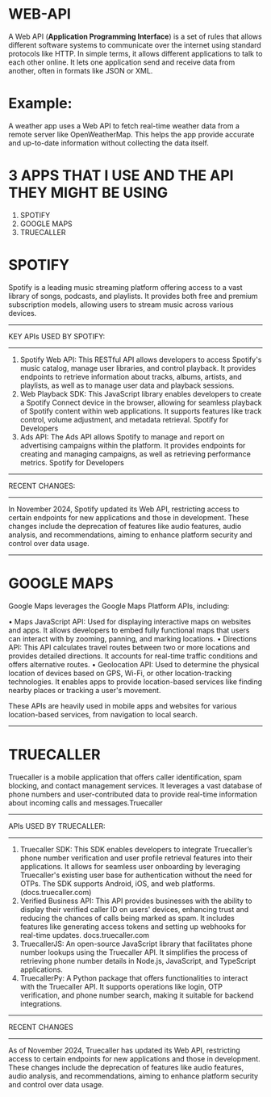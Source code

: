 # WEB-API
A Web API (**Application Programming Interface**) is a set of rules that allows different software systems to communicate over the internet using standard protocols like HTTP. 
In simple terms, it allows different applications to talk to each other online. It lets one application send and receive data from another, often in formats like JSON or XML.

# Example: 
A weather app uses a Web API to fetch real-time weather data from a remote server like OpenWeatherMap. This helps the app provide accurate and up-to-date information without collecting the data itself.

#  3 APPS THAT I USE AND THE API THEY MIGHT BE USING
1) SPOTIFY
2) GOOGLE MAPS
3) TRUECALLER

# SPOTIFY
Spotify is a leading music streaming platform offering access to a vast library of songs, podcasts, and playlists. It provides both free and premium subscription models, allowing users to stream music across various devices.
______________________________________________________________________________________________________________________________________________________________________________________________________________
KEY APIs USED BY SPOTIFY:
__________________________________________________________________________________________________________________________________________________________________________________________________________
1.	Spotify Web API: This RESTful API allows developers to access Spotify's music catalog, manage user libraries, and control playback. It provides endpoints to retrieve information about tracks, albums, artists, and playlists, as well as to manage user data and playback sessions. 
2.	Web Playback SDK: This JavaScript library enables developers to create a Spotify Connect device in the browser, allowing for seamless playback of Spotify content within web applications. It supports features like track control, volume adjustment, and metadata retrieval. Spotify for Developers
3.	Ads API: The Ads API allows Spotify to manage and report on advertising campaigns within the platform. It provides endpoints for creating and managing campaigns, as well as retrieving performance metrics. Spotify for Developers
______________________________________________________________________________________________________________________________________________________________________________________________________________
RECENT CHANGES: 
______________________________________________________________________________________________________________________________________________________________________________________________________________

In November 2024, Spotify updated its Web API, restricting access to certain endpoints for new applications and those in development. These changes include the deprecation of features like audio features, audio analysis, and recommendations, aiming to enhance platform security and control over data usage.

______________________________________________________________________________________________________________________________________________________________________________________________________________
# GOOGLE MAPS

Google Maps leverages the Google Maps Platform APIs, including:

•	Maps JavaScript API: Used for displaying interactive maps on websites and apps. It allows developers to embed fully functional maps that users can interact with by zooming, panning, and marking locations.
•	Directions API: This API calculates travel routes between two or more locations and provides detailed directions. It accounts for real-time traffic conditions and offers alternative routes.
•	Geolocation API: Used to determine the physical location of devices based on GPS, Wi-Fi, or other location-tracking technologies. It enables apps to provide location-based services like finding nearby places or tracking a user's movement.

These APIs are heavily used in mobile apps and websites for various location-based services, from navigation to local search.

______________________________________________________________________________________________________________________________________________________________________________________________________________

# TRUECALLER
 
Truecaller is a mobile application that offers caller identification, spam blocking, and contact management services. It leverages a vast database of phone numbers and user-contributed data to provide real-time information about incoming calls and messages.Truecaller
______________________________________________________________________________________________________________________________________________________________________________________________________________
APIs USED BY TRUECALLER: 
______________________________________________________________________________________________________________________________________________________________________________________________________________
1.	Truecaller SDK: This SDK enables developers to integrate Truecaller’s phone number verification and user profile retrieval features into their applications. It allows for seamless user onboarding by leveraging Truecaller's existing user base for authentication without the need for OTPs. The SDK supports Android, iOS, and web platforms. (docs.truecaller.com)
2.	Verified Business API: This API provides businesses with the ability to display their verified caller ID on users' devices, enhancing trust and reducing the chances of calls being marked as spam. It includes features like generating access tokens and setting up webhooks for real-time updates. docs.truecaller.com
3.	TruecallerJS: An open-source JavaScript library that facilitates phone number lookups using the Truecaller API. It simplifies the process of retrieving phone number details in Node.js, JavaScript, and TypeScript applications. 
4.	TruecallerPy: A Python package that offers functionalities to interact with the Truecaller API. It supports operations like login, OTP verification, and phone number search, making it suitable for backend integrations. 
______________________________________________________________________________________________________________________________________________________________________________________________________________
RECENT CHANGES
______________________________________________________________________________________________________________________________________________________________________________________________________________

As of November 2024, Truecaller has updated its Web API, restricting access to certain endpoints for new applications and those in development. These changes include the deprecation of features like audio features, audio analysis, and recommendations, aiming to enhance platform security and control over data usage. 
